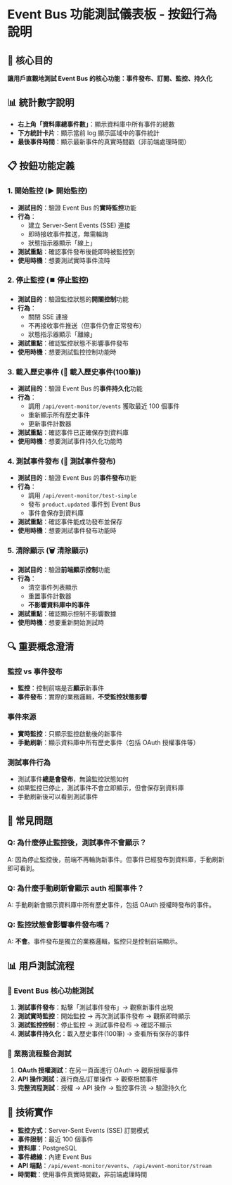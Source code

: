 # Event Bus 功能測試儀表板 - 按鈕行為說明

## 🎯 核心目的
**讓用戶直觀地測試 Event Bus 的核心功能：事件發布、訂閱、監控、持久化**

## 📊 統計數字說明
- **右上角「資料庫總事件數」**：顯示資料庫中所有事件的總數
- **下方統計卡片**：顯示當前 log 顯示區域中的事件統計
- **最後事件時間**：顯示最新事件的真實時間戳（非前端處理時間）

## 📋 按鈕功能定義

### 1. **開始監控** (▶️ 開始監控)
- **測試目的**：驗證 Event Bus 的**實時監控**功能
- **行為**：
  - 建立 Server-Sent Events (SSE) 連接
  - 即時接收事件推送，無需輪詢
  - 狀態指示器顯示「線上」
- **測試重點**：確認事件發布後能即時被監控到
- **使用時機**：想要測試實時事件流時

### 2. **停止監控** (⏹️ 停止監控)
- **測試目的**：驗證監控狀態的**開關控制**功能
- **行為**：
  - 關閉 SSE 連接
  - 不再接收事件推送（但事件仍會正常發布）
  - 狀態指示器顯示「離線」
- **測試重點**：確認監控狀態不影響事件發布
- **使用時機**：想要測試監控控制功能時

### 3. **載入歷史事件** (🔄 載入歷史事件(100筆))
- **測試目的**：驗證 Event Bus 的**事件持久化**功能
- **行為**：
  - 調用 `/api/event-monitor/events` 獲取最近 100 個事件
  - 重新顯示所有歷史事件
  - 更新事件計數器
- **測試重點**：確認事件已正確保存到資料庫
- **使用時機**：想要測試事件持久化功能時

### 4. **測試事件發布** (🧪 測試事件發布)
- **測試目的**：驗證 Event Bus 的**事件發布**功能
- **行為**：
  - 調用 `/api/event-monitor/test-simple`
  - 發布 `product.updated` 事件到 Event Bus
  - 事件會保存到資料庫
- **測試重點**：確認事件能成功發布並保存
- **使用時機**：想要測試事件發布功能時

### 5. **清除顯示** (🗑️ 清除顯示)
- **測試目的**：驗證**前端顯示控制**功能
- **行為**：
  - 清空事件列表顯示
  - 重置事件計數器
  - **不影響資料庫中的事件**
- **測試重點**：確認顯示控制不影響數據
- **使用時機**：想要重新開始測試時

## 🔍 重要概念澄清

### 監控 vs 事件發布
- **監控**：控制前端是否**顯示**新事件
- **事件發布**：實際的業務邏輯，**不受監控狀態影響**

### 事件來源
- **實時監控**：只顯示監控啟動後的新事件
- **手動刷新**：顯示資料庫中所有歷史事件（包括 OAuth 授權事件等）

### 測試事件行為
- 測試事件**總是會發布**，無論監控狀態如何
- 如果監控已停止，測試事件不會立即顯示，但會保存到資料庫
- 手動刷新後可以看到測試事件

## 🐛 常見問題

### Q: 為什麼停止監控後，測試事件不會顯示？
A: 因為停止監控後，前端不再輪詢新事件。但事件已經發布到資料庫，手動刷新即可看到。

### Q: 為什麼手動刷新會顯示 auth 相關事件？
A: 手動刷新會顯示資料庫中所有歷史事件，包括 OAuth 授權時發布的事件。

### Q: 監控狀態會影響事件發布嗎？
A: **不會**。事件發布是獨立的業務邏輯，監控只是控制前端顯示。

## 📊 用戶測試流程

### 🧪 Event Bus 核心功能測試
1. **測試事件發布**：點擊「測試事件發布」→ 觀察新事件出現
2. **測試實時監控**：開始監控 → 再次測試事件發布 → 觀察即時顯示
3. **測試監控控制**：停止監控 → 測試事件發布 → 確認不顯示
4. **測試事件持久化**：載入歷史事件(100筆) → 查看所有保存的事件

### 🔄 業務流程整合測試
1. **OAuth 授權測試**：在另一頁面進行 OAuth → 觀察授權事件
2. **API 操作測試**：進行商品/訂單操作 → 觀察相關事件
3. **完整流程測試**：授權 → API 操作 → 監控事件流 → 驗證持久化

## 🔧 技術實作

- **監控方式**：Server-Sent Events (SSE) 訂閱模式
- **事件限制**：最近 100 個事件
- **資料庫**：PostgreSQL
- **事件總線**：內建 Event Bus
- **API 端點**：`/api/event-monitor/events`、`/api/event-monitor/stream`
- **時間戳**：使用事件真實時間戳，非前端處理時間
